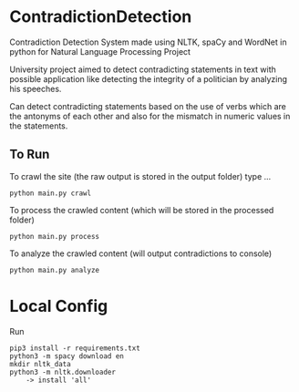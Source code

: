 # ContradictionDetection

Contradiction Detection System made using NLTK, spaCy and WordNet in python for Natural Language Processing Project

University project aimed to detect contradicting statements in text with possible application like detecting the integrity of a politician by analyzing his speeches.

Can detect contradicting statements based on the use of verbs which are the antonyms of each other and also for the mismatch in numeric values in the statements.

## To Run

To crawl the site (the raw output is stored in the output folder) type ...

```
python main.py crawl
```

To process the crawled content (which will be stored in the processed folder)

```
python main.py process
```

To analyze the crawled content (will output contradictions to console)

```
python main.py analyze
```

# Local Config

Run

```
pip3 install -r requirements.txt
python3 -m spacy download en
mkdir nltk_data
python3 -m nltk.downloader
    -> install 'all'
```
